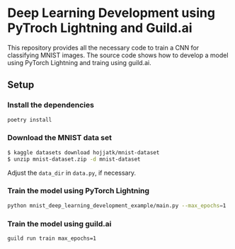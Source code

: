 # Deep Learning Development using PyTroch Lightning and Guild.ai

This repository provides all the necessary code to train a CNN for classifying MNIST images.
The source code shows how to develop a model using PyTorch Lightning and traing using guild.ai.

## Setup
### Install the dependencies

``` sh
poetry install
```

### Download the MNIST data set
``` sh
$ kaggle datasets download hojjatk/mnist-dataset 
$ unzip mnist-dataset.zip -d mnist-dataset
```
Adjust the `data_dir` in `data.py`, if necessary.

### Train the model using PyTorch Lightning

``` sh
python mnist_deep_learning_development_example/main.py --max_epochs=1
```

### Train the model using guild.ai

``` sh
guild run train max_epochs=1
```
